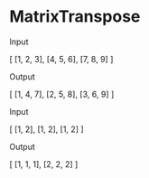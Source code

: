 # MatrixTranspose
Input

[ [1, 2, 3],
  [4, 5, 6],
  [7, 8, 9] ]

Output

[ [1, 4, 7],
  [2, 5, 8],
  [3, 6, 9] ]

Input

[ [1, 2],
  [1, 2],
  [1, 2] ]

Output

[ [1, 1, 1],
  [2, 2, 2] ]
